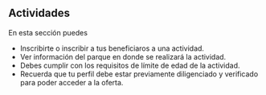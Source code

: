 ## Actividades

En esta sección puedes

* Inscribirte o inscribir a tus beneficiaros a una actividad.
* Ver información del parque en donde se realizará la actividad.
* Debes cumplir con los requisitos de límite de edad de la actividad.
* Recuerda que tu perfil debe estar previamente diligenciado y verificado para poder acceder a la oferta.